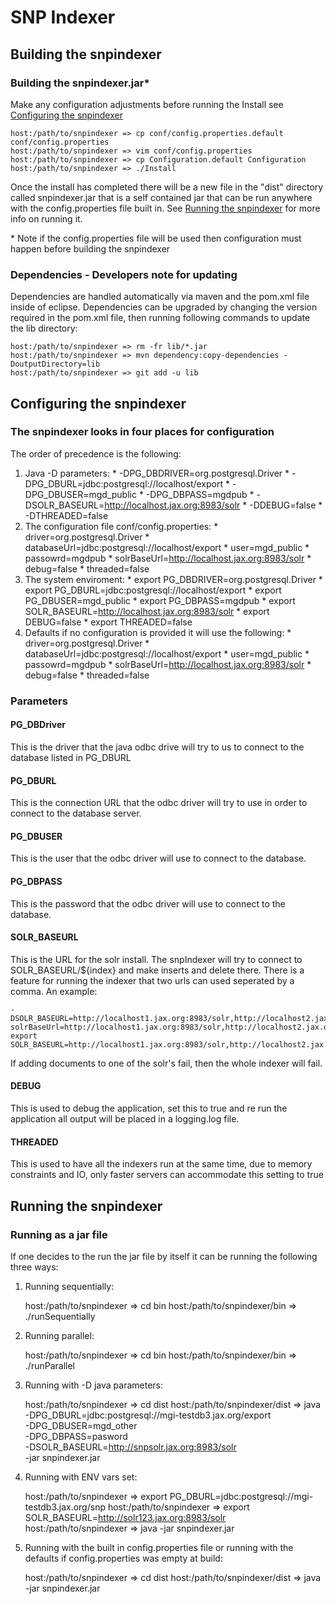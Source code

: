 # SNP Indexer

## Building the snpindexer

### Building the snpindexer.jar*

Make any configuration adjustments before running the Install see [Configuring the snpindexer](#configuring-the-snpindexer)

	host:/path/to/snpindexer => cp conf/config.properties.default conf/config.properties
	host:/path/to/snpindexer => vim conf/config.properties
	host:/path/to/snpindexer => cp Configuration.default Configuration
	host:/path/to/snpindexer => ./Install
	
Once the install has completed there will be a new file in the "dist" directory called snpindexer.jar that is a self contained jar that can be run anywhere with the config.properties file built in. See [Running the snpindexer](#running-the-snpindexer) for more info on running it.
	
\* Note if the config.properties file will be used then configuration must happen before building the snpindexer

### Dependencies - Developers note for updating

Dependencies are handled automatically via maven and the pom.xml file inside of eclipse. Dependencies can be upgraded by changing the version required in the pom.xml file, then running following commands to update the lib directory:

	host:/path/to/snpindexer => rm -fr lib/*.jar
	host:/path/to/snpindexer => mvn dependency:copy-dependencies -DoutputDirectory=lib
	host:/path/to/snpindexer => git add -u lib


## Configuring the snpindexer

### The snpindexer looks in four places for configuration
The order of precedence is the following:

  1. Java -D parameters:
    * -DPG_DBDRIVER=org.postgresql.Driver
    * -DPG_DBURL=jdbc:postgresql://localhost/export
    * -DPG_DBUSER=mgd\_public
    * -DPG_DBPASS=mgdpub
    * -DSOLR_BASEURL=http://localhost.jax.org:8983/solr
    * -DDEBUG=false
    * -DTHREADED=false
  2. The configuration file conf/config.properties:
    * driver=org.postgresql.Driver
    * databaseUrl=jdbc:postgresql://localhost/export
    * user=mgd_public
    * passowrd=mgdpub
    * solrBaseUrl=http://localhost.jax.org:8983/solr
    * debug=false
    * threaded=false
  3. The system enviroment:
    * export PG\_DBDRIVER=org.postgresql.Driver
    * export PG\_DBURL=jdbc:postgresql://localhost/export
    * export PG\_DBUSER=mgd\_public
    * export PG\_DBPASS=mgdpub
    * export SOLR_BASEURL=http://localhost.jax.org:8983/solr
    * export DEBUG=false
    * export THREADED=false
  4. Defaults if no configuration is provided it will use the following:
    * driver=org.postgresql.Driver
    * databaseUrl=jdbc:postgresql://localhost/export
    * user=mgd_public
    * passowrd=mgdpub
    * solrBaseUrl=http://localhost.jax.org:8983/solr
    * debug=false
    * threaded=false

### Parameters
#### PG_DBDriver
This is the driver that the java odbc drive will try to us to connect to the database listed in PG_DBURL
#### PG_DBURL
This is the connection URL that the odbc driver will try to use in order to connect to the database server.
#### PG_DBUSER
This is the user that the odbc driver will use to connect to the database.
#### PG_DBPASS
This is the password that the odbc driver will use to connect to the database.
#### SOLR_BASEURL
This is the URL for the solr install. The snpIndexer will try to connect to SOLR_BASEURL/${index} and make inserts and delete there. There is a feature for running the indexer that two urls can used seperated by a comma. An example:

    -DSOLR_BASEURL=http://localhost1.jax.org:8983/solr,http://localhost2.jax.org:8983/solr
    solrBaseUrl=http://localhost1.jax.org:8983/solr,http://localhost2.jax.org:8983/solr
    export SOLR_BASEURL=http://localhost1.jax.org:8983/solr,http://localhost2.jax.org:8983/solr
    
 If adding documents to one of the solr's fail, then the whole indexer will fail.

#### DEBUG
This is used to debug the application, set this to true and re run the application all output will be placed in a logging.log file.
#### THREADED
This is used to have all the indexers run at the same time, due to memory constraints and IO, only faster servers can accommodate this setting to true

## Running the snpindexer

### Running as a jar file

If one decides to the run the jar file by itself it can be running the following three ways:

  1. Running sequentially:

  		host:/path/to/snpindexer => cd bin
  		host:/path/to/snpindexer/bin => ./runSequentially
  		
  2. Running parallel:

  		host:/path/to/snpindexer => cd bin
  		host:/path/to/snpindexer/bin => ./runParallel

  3. Running with -D java parameters: 
	
		host:/path/to/snpindexer => cd dist
		host:/path/to/snpindexer/dist => java \
			-DPG_DBURL=jdbc:postgresql://mgi-testdb3.jax.org/export \
			-DPG_DBUSER=mgd_other \
			-DPG_DBPASS=pasword \
			-DSOLR_BASEURL=http://snpsolr.jax.org:8983/solr \
			-jar snpindexer.jar
			
  4. Running with ENV vars set:
		
		host:/path/to/snpindexer => export PG_DBURL=jdbc:postgresql://mgi-testdb3.jax.org/snp
		host:/path/to/snpindexer => export SOLR_BASEURL=http://solr123.jax.org:8983/solr
		host:/path/to/snpindexer => java -jar snpindexer.jar
	
  5. Running with the built in config.properties file or running with the defaults if config.properties was empty at build:

		host:/path/to/snpindexer => cd dist
		host:/path/to/snpindexer/dist => java -jar snpindexer.jar
		